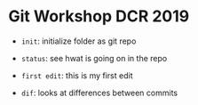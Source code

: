 # Git Workshop DCR 2019

- `init`: initialize folder as git repo
- `status`: see hwat is going on in the repo

- `first edit`: this is my first edit
- `dif`: looks at differences between commits